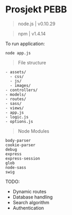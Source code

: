 Prosjekt PEBB
=========

> node.js | v0.10.29

> npm | v1.4.14

To run application:
```
node app.js
```

> File structure
```
- assets/
  - css/
  - js/
  - images/
- controllers/
- models/
- routes/
- sass/
- views/
- app.js
- logic.js
- options.js
```

> Node Modules
```
body-parser
cookie-parser
debug
express
express-session
glob
node-sass
swig
```

TODO:
- Dynamic routes
- Database handling
- Search algorithm
- Authentication
